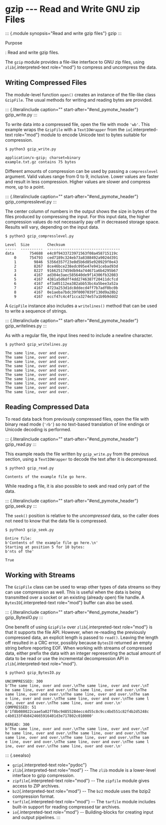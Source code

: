 gzip \-\-- Read and Write GNU zip Files
=======================================

::: {.module synopsis="Read and write gzip files"}
gzip
:::

Purpose

:   Read and write gzip files.

The `gzip` module provides a file-like interface to GNU zip files, using
`zlib`{.interpreted-text role="mod"} to compress and uncompress the
data.

Writing Compressed Files
------------------------

The module-level function `open()` creates an instance of the file-like
class `GzipFile`. The usual methods for writing and reading bytes are
provided.

::: {.literalinclude caption="" start-after="#end_pymotw_header"}
gzip\_write.py
:::

To write data into a compressed file, open the file with mode `'wb'`.
This example wraps the `GzipFile` with a `TextIOWrapper` from the
`io`{.interpreted-text role="mod"} module to encode Unicode text to
bytes suitable for compression.

``` {.sourceCode .none}
$ python3 gzip_write.py

application/x-gzip; charset=binary
example.txt.gz contains 75 bytes
```

Different amounts of compression can be used by passing a
`compresslevel` argument. Valid values range from 0 to 9, inclusive.
Lower values are faster and result in less compression. Higher values
are slower and compress more, up to a point.

::: {.literalinclude caption="" start-after="#end_pymotw_header"}
gzip\_compresslevel.py
:::

The center column of numbers in the output shows the size in bytes of
the files produced by compressing the input. For this input data, the
higher compression values do not necessarily pay off in decreased
storage space. Results will vary, depending on the input data.

``` {.sourceCode .none}
$ python3 gzip_compresslevel.py

Level  Size        Checksum
-----  ----------  ---------------------------------
data       754688  e4c0f9433723971563f08a458715119c
    0      754793  ced7189c324eb73a8388492a9024d391
    1        9846  5356d357f23e0d5b6d85e920929f0e43
    2        8267  8ce46bce238edc095e47e941cebad93d
    3        8227  91662517459db94a744671a6b4295b67
    4        4167  ad304e3aec585640de9f14306fb32083
    5        4167  4381a5d6dff4dd2746387f20411dcfcd
    6        4167  ef3a05112ea382abb53bc4a5bee3a52a
    7        4167  4723a253d1dc8ddecd4ff7b7adf0bc0b
    8        4167  0e1aeba7bdc39f0007039f130d9a28b2
    9        4167  eccf47c4c4f1cca3274e57a1b9b9ddd2
```

A `GzipFile` instance also includes a `writelines()` method that can be
used to write a sequence of strings.

::: {.literalinclude caption="" start-after="#end_pymotw_header"}
gzip\_writelines.py
:::

As with a regular file, the input lines need to include a newline
character.

``` {.sourceCode .none}
$ python3 gzip_writelines.py

The same line, over and over.
The same line, over and over.
The same line, over and over.
The same line, over and over.
The same line, over and over.
The same line, over and over.
The same line, over and over.
The same line, over and over.
The same line, over and over.
The same line, over and over.
```

Reading Compressed Data
-----------------------

To read data back from previously compressed files, open the file with
binary read mode (`'rb'`) so no text-based translation of line endings
or Unicode decoding is performed.

::: {.literalinclude caption="" start-after="#end_pymotw_header"}
gzip\_read.py
:::

This example reads the file written by `gzip_write.py` from the previous
section, using a `TextIOWrapper` to decode the text after it is
decompressed.

``` {.sourceCode .none}
$ python3 gzip_read.py

Contents of the example file go here.
```

While reading a file, it is also possible to seek and read only part of
the data.

::: {.literalinclude caption="" start-after="#end_pymotw_header"}
gzip\_seek.py
:::

The `seek()` position is relative to the *uncompressed* data, so the
caller does not need to know that the data file is compressed.

``` {.sourceCode .none}
$ python3 gzip_seek.py

Entire file:
b'Contents of the example file go here.\n'
Starting at position 5 for 10 bytes:
b'nts of the'

True
```

Working with Streams
--------------------

The `GzipFile` class can be used to wrap other types of data streams so
they can use compression as well. This is useful when the data is being
transmitted over a socket or an existing (already open) file handle. A
`BytesIO`{.interpreted-text role="mod"} buffer can also be used.

::: {.literalinclude caption="" start-after="#end_pymotw_header"}
gzip\_BytesIO.py
:::

One benefit of using `GzipFile` over `zlib`{.interpreted-text
role="mod"} is that it supports the file API. However, when re-reading
the previously compressed data, an explicit length is passed to
`read()`. Leaving the length off resulted in a CRC error, possibly
because `BytesIO` returned an empty string before reporting EOF. When
working with streams of compressed data, either prefix the data with an
integer representing the actual amount of data to be read or use the
incremental decompression API in `zlib`{.interpreted-text role="mod"}.

``` {.sourceCode .none}
$ python3 gzip_BytesIO.py

UNCOMPRESSED: 300
b'The same line, over and over.\nThe same line, over and over.\nT
he same line, over and over.\nThe same line, over and over.\nThe 
same line, over and over.\nThe same line, over and over.\nThe sam
e line, over and over.\nThe same line, over and over.\nThe same l
ine, over and over.\nThe same line, over and over.\n'
COMPRESSED: 51
b'1f8b080022caae5a02ff0bc94855284ecc4d55c8c9cc4bd551c82f4b2d5248c
c4b0133f4b8424665916401d3e717802c010000'

REREAD: 300
b'The same line, over and over.\nThe same line, over and over.\nT
he same line, over and over.\nThe same line, over and over.\nThe 
same line, over and over.\nThe same line, over and over.\nThe sam
e line, over and over.\nThe same line, over and over.\nThe same l
ine, over and over.\nThe same line, over and over.\n'
```

::: {.seealso}
-   `gzip`{.interpreted-text role="pydoc"}
-   `zlib`{.interpreted-text role="mod"} \-- The `zlib` module is a
    lower-level interface to gzip compression.
-   `zipfile`{.interpreted-text role="mod"} \-- The `zipfile` module
    gives access to ZIP archives.
-   `bz2`{.interpreted-text role="mod"} \-- The `bz2` module uses the
    bzip2 compression format.
-   `tarfile`{.interpreted-text role="mod"} \-- The `tarfile` module
    includes built-in support for reading compressed tar archives.
-   `io`{.interpreted-text role="mod"} \-- Building-blocks for creating
    input and output pipelines.
:::
